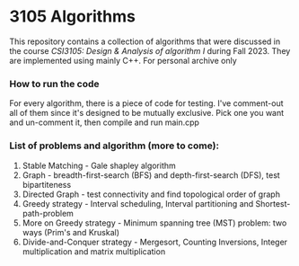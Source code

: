 # 3105 Algorithms
This repository contains a collection of algorithms that were discussed in the course *CSI3105: Design & Analysis of algorithm I* during Fall 2023. They are implemented using mainly C++.
For personal archive only

### How to run the code
For every algorithm, there is a piece of code for testing. I've comment-out all of them since it's designed to be mutually exclusive. Pick one you want and un-comment it, then compile and run main.cpp

### List of problems and algorithm (more to come):
1. Stable Matching - Gale shapley algorithm
2. Graph - breadth-first-search (BFS) and depth-first-search (DFS), test bipartiteness
3. Directed Graph - test connectivity and find topological order of graph
4. Greedy strategy - Interval scheduling, Interval partitioning and Shortest-path-problem  
5. More on Greedy strategy - Minimum spanning tree (MST) problem: two ways (Prim's and Kruskal)  
6. Divide-and-Conquer strategy - Mergesort, Counting Inversions, Integer multiplication and matrix multiplication